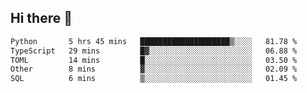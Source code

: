 ## Hi there 👋

<!--
**whirlun/whirlun** is a ✨ _special_ ✨ repository because its `README.md` (this file) appears on your GitHub profile.

Here are some ideas to get you started:

- 🔭 I’m currently working on ...
- 🌱 I’m currently learning ...
- 👯 I’m looking to collaborate on ...
- 🤔 I’m looking for help with ...
- 💬 Ask me about ...
- 📫 How to reach me: ...
- 😄 Pronouns: ...
- ⚡ Fun fact: ...
-->
<!--START_SECTION:waka-->

```txt
Python       5 hrs 45 mins   ████████████████████▒░░░░   81.78 %
TypeScript   29 mins         █▓░░░░░░░░░░░░░░░░░░░░░░░   06.88 %
TOML         14 mins         █░░░░░░░░░░░░░░░░░░░░░░░░   03.50 %
Other        8 mins          ▓░░░░░░░░░░░░░░░░░░░░░░░░   02.09 %
SQL          6 mins          ▒░░░░░░░░░░░░░░░░░░░░░░░░   01.45 %
```

<!--END_SECTION:waka-->
